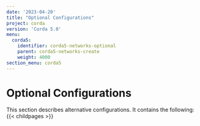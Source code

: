 ```yaml
---
date: '2023-04-20'
title: "Optional Configurations"
project: corda
version: 'Corda 5.0'
menu:
  corda5:
    identifier: corda5-networks-optional
    parent: corda5-networks-create
    weight: 4000
section_menu: corda5
---
```


# Optional Configurations
This section describes alternative configurations. It contains the following:
{{< childpages >}}